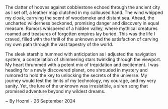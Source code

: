 
The clatter of hooves against cobblestone echoed through the ancient city as I set off, a leather map clutched in my calloused hand. The wind whipped my cloak, carrying the scent of woodsmoke and distant sea. Ahead, the uncharted wilderness beckoned, promising danger and discovery in equal measure. Rumors whispered of a hidden valley, where mythical creatures roamed and treasures of forgotten empires lay buried. This was the life I craved, filled with the thrill of the unknown and the satisfaction of carving my own path through the vast tapestry of the world.

The sleek starship hummed with anticipation as I adjusted the navigation system, a constellation of shimmering stars twinkling through the viewport. My heart thrummed with a potent mix of trepidation and excitement. I was heading for a newly discovered planet, one shrouded in mystery and rumored to hold the key to unlocking the secrets of the universe. My journey would test the limits of my technology, my courage, and my very sanity. Yet, the lure of the unknown was irresistible, a siren song that promised adventure beyond my wildest dreams. 

~ By Hozmi - 26 September 2024
